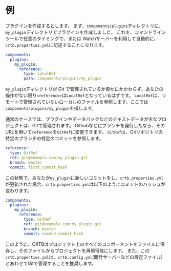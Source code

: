 # 例

プラグインを作成するとします。
まず、`components/plugins`ディレクトリに、`my_plugin`ディレクトリでプラグインを作成しました。
これを、コマンドラインツールで任意のタイミングで、または Watchサーバーを利用して自動的に、`crtb.properties.yml`に記述することになります。

```yaml
components:
  plugins:
    my_plugin:
      reference:
        type: LocalRef
        path: components/plugins/my_plugin
```

`my_plugin`ディレクトリが Git で管理されているか否かにかかわらず、あなたの操作がない限り`<reference>`は`LocalRef`となっているはずです。
`LocalRef`は、リモートで管理されていないローカルのファイルを参照します。ここでは`components/plugins/my_plugin`を指します。

通常のケースでは、プラグインやデータパックなどのテキストデータが主なプロジェクトは、Gitで管理されます。
Githubなどにブランチを発行したなら、そのURLを用いて`reference`を`GitRef`に変更できます。
`GitRef`は、Gitリポジトリの特定のブランチの特定のコミットを参照します。

```yaml
reference:
  type: GitRef
  ref: git@example.com:my_plugin.git
  branch: master
  commit: first_commit_hash
```

この状態で、あなたが`my_plugin`に新しいコミットをし、`crtb.properties.yml`が更新された場合、`crtb.properties.yml`は以下のようにコミットのハッシュが変わります。

```yaml
components:
  plugins:
    my_plugin:
      reference:
        type: GitRef
        ref: git@example.com:my_plugin.git
        branch: master
        commit: second_commit_hash
```

このように、CRTBはプロジェクト上のすべてのコンポーネントをファイルに保存し、そのファイルからプロジェクトを再現可能にします。
また、この`crtb.properties.yml`は、`crtb.config.yml`(開発サーバーなどの設定ファイル)とあわせてGitで管理することを推奨します。